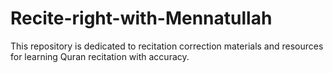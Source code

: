 # Recite-right-with-Mennatullah
This repository is dedicated to recitation correction materials and resources for learning Quran recitation with accuracy.
